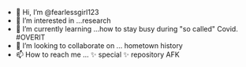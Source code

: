 - 👋 Hi, I’m @fearlessgirl123
- 👀 I’m interested in ...research
- 🌱 I’m currently learning ...how to stay busy during "so called" Covid. #OVERIT
- 💞️ I’m looking to collaborate on ... hometown history
- 📫 How to reach me ... ✨ special ✨ repository AFK

<!---
fearlessgirl23/fearlessgirl23 is a ✨ special ✨ repository because its `README.md` (this file) appears on your GitHub profile.
You can click the Preview link to take a look at your changes.
--->
